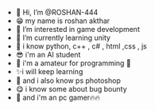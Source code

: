 - 👋 Hi, I’m @ROSHAN-444
- 😁 my name is roshan akthar
- 👀 I’m interested in game development
- 🌱 I’m currently learning unity
- 💖 i know python, c++ , c# , html ,css , js
- 😎 i'm an AI student
- 🥚 i'm a amateur for programming 🤩
- ✨i will keep learning 
- 🍔 and i also know ps photoshop
- 😋 i know some about bug bounty
- 🎉 and i'm an pc gamer🔥🔥

<!---
ROSHAN-444/ROSHAN-444 is a ✨ special ✨ repository because its `README.md` (this file) appears on your GitHub profile.
You can click the Preview link to take a look at your changes.
--->
